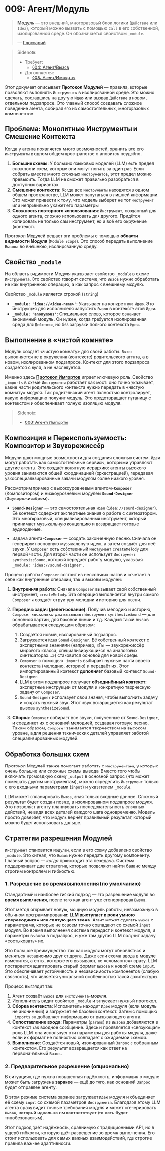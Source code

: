 # 009: Агент/Модуль

> **Модуль** — это внешний, многоразовый блок логики (`Действие` или `Idea`), который можно вызвать с помощью `Call` в его собственной, изолированной среде. Он обозначается свойством `_module`.
>
> — [Глоссарий](./000_glossary.md)

> Sidenote:
>
> - Требует:
>   - [004: Агент/Вызов](./004_agent_call.md)
> - Дополняется:
>   - [008: Агент/Импорты](./008_agent_imports.md)

Этот документ описывает **Протокол Модулей** — правила, которые позволяют выполнять `Инструменты` в изолированной среде. Это можно сделать, сославшись на другую `Идею` или вызвав `Действие` в новом, отдельном подзапросе. Это главный способ создавать сложное поведение агента, собирая его из самостоятельных, многоразовых компонентов.

## Проблема: Монолитные Инструменты и Смешение Контекста

Когда у агента появляется много возможностей, хранить все его `Инструменты` в одном общем пространстве становится неудобно.

1.  **Большие схемы**: У больших языковых моделей (LLM) есть предел сложности схем, которые они могут понять за один раз. Если собрать вместе много сложных `Инструментов`, этот предел можно превысить. Тогда LLM не сможет правильно разобраться в доступных вариантах.
2.  **Смешение контекста**: Когда все `Инструменты` находятся в одном общем пространстве, LLM может запутаться в лишней информации. Это может привести к тому, что модель выберет не тот `Инструмент` или неправильно укажет его параметры.
3.  **Сложность повторного использования**: `Инструмент`, созданный для одного агента, сложно использовать для другого. Придётся копировать не только сам инструмент, но и всё его окружение (контекст).

Протокол Модулей решает эти проблемы с помощью **области видимости Модуля** (`Module Scope`). Это способ передать выполнение `Вызова` во внешнюю, изолированную среду.

## Свойство `_module`

На область видимости Модуля указывает свойство `_module` в схеме `Инструмента`. Это свойство говорит системе, что `Вызов` нужно обработать не как внутреннюю операцию, а как запрос к внешнему модулю.

Свойство `_module` является строкой (`string`).

- **`_module: 'idea://<idea-name>'`**: Указывает на конкретную `Идею`. Это инструкция для исполнителя запустить `Вызов` в контексте этой `Идеи`.
- **`_module: 'anonymous'`**: Специальное слово, которое означает анонимный модуль. Он нужен, когда требуется изолированная среда для `Действия`, но без загрузки полного контекста `Идеи`.

## Выполнение в «чистой комнате»

Модуль создаёт «чистую комнату» для своей работы. `Вызов` выполняется не в окружении (контексте) родительского агента, а в новом, изолированном подзапросе. Контекст для этого подзапроса создаётся с нуля, а не наследуется.

Именно здесь **[Протокол Импортов](./008_agent_imports.md)** играет ключевую роль. Свойство `_imports` в схеме `Инструмента` работает как мост: оно точно указывает, какие части родительского контекста нужно передать в «чистую комнату» модуля. Так родительский агент полностью контролирует, какую информацию получит модуль. Это предотвращает путаницу с контекстом и обеспечивает полную изоляцию модуля.

> Sidenote:
>
> - [008: Агент/Импорты](./008_agent_imports.md)

## Композиция и Переиспользуемость: Композитор и Звукорежиссёр

Модули дают мощные возможности для создания сложных систем. `Идеи` могут работать как самостоятельные сервисы, которыми управляют другие агенты. Это создаёт понятную иерархию: агенты высокого уровня занимаются общей координацией (оркестрацией), передавая узкоспециализированные задачи модулям более низкого уровня.

Рассмотрим пример с высокоуровневым агентом-**`Composer`** (Композитором) и низкоуровневым модулем **`Sound-Designer`** (Звукорежиссёром).

- **`Sound-Designer`** — это самостоятельная `Идея` (`idea://sound-designer`). Её контекст содержит экспертные знания о работе с синтезатором. Это многоразовый, специализированный инструмент, который принимает музыкальную концепцию и возвращает готовые аудиоданные.

- Задача агента-**`Composer`** — создать законченную песню. Сначала он генерирует основную музыкальную идею, а затем создаёт для неё звуки. У `Composer` есть собственный `Инструмент` `createMelody` для первой части. Для второй части он использует `Инструмент` `synthesizeSound`, который передаёт работу модулю, указывая `_module: 'idea://sound-designer'`.

Процесс работы `Composer` состоит из нескольких шагов и сочетает в себе как внутренние операции, так и вызовы модулей:

1.  **Внутренняя работа**: Сначала `Composer` вызывает свой собственный инструмент, `createMelody`. Эта операция выполняется внутри самого `Composer` и создаёт структуру мелодии и историю для песни.

2.  **Передача задач (делегирование)**: Получив мелодию и историю, `Composer` несколько раз вызывает `Инструмент` `synthesizeSound` — для основной партии, для басовой линии и т.д. Каждый такой вызов обрабатывается следующим образом:
    1.  Создаётся новый, изолированный подзапрос.
    2.  Загружается `Идея` `Sound-Designer`. Её собственный контекст с экспертными знаниями (например, «Ты — звукорежиссёр мирового класса, специализирующийся на аналоговых синтезаторах...») становится основой для новой среды.
    3.  `Composer` с помощью `_imports` выбирает нужные части своего контекста (мелодию, историю) и передаёт их. Этот импортированный контекст **дополняет** базовый контекст `Sound-Designer`.
    4.  LLM в этом подзапросе получает **объединённый контекст**: экспертные инструкции от модуля и конкретную творческую задачу от `Composer`.
    5.  `Sound-Designer` использует свои знания, чтобы выполнить задачу и создать нужный звук. Этот звук возвращается как результат вызова `synthesizeSound`.

3.  **Сборка**: `Composer` собирает все звуки, полученные от `Sound-Designer`, и соединяет их с основной мелодией, создавая готовую песню. Таким образом, `Composer` занимается творчеством на высоком уровне, а для решения технических деталей управляет работой специализированных модулей.

## Обработка больших схем

Протокол Модулей также помогает работать с `Инструментами`, у которых очень большие или сложные схемы вывода. Вместо того чтобы включать громоздкую схему `_output` в основной запрос (что может помешать другим инструментам), можно определить `Инструмент` только с его входными параметрами (`input`) и указателем `_module`.

LLM может спланировать `Вызов`, зная только входные данные. Сложный результат будет создан позже, в изолированном подзапросе модуля. Это позволяет агенту планировать последовательность сложных действий, не видя всех деталей каждого шага одновременно. Модель просто доверяет, что модуль вернёт правильный результат, который можно будет использовать дальше.

## Стратегии разрешения Модулей

`Инструмент` становится `Модулем`, если в его схему добавлено свойство `_module`. Это сигнал, что `Вызов` нужно передать другому компоненту. Главный вопрос — *когда* происходит эта передача. Система поддерживает две стратегии, которые позволяют найти баланс между строгим контролем и гибкостью.

### 1. Разрешение во время выполнения (по умолчанию)

Стандартный и наиболее гибкий подход — это разрешение модуля во **время выполнения**, после того как агент уже сгенерировал `Вызов`.

Этот метод открывает новую, мощную модель работы, невозможную в обычном программировании: **LLM выступает в роли умного «переводчика» или связующего звена.** Агент может сделать `Вызов` с параметрами, которые не совсем точно совпадают со схемой `input` модуля. Во время выполнения система передаст и контекст модуля, и параметры вызова в подзапрос, и уже там другая LLM получит задачу «состыковать» их.

Это большое преимущество, так как модули могут обновляться и меняться независимо друг от друга. Даже если схема ввода в модуле изменится, агенты, которые его вызывают, не «сломаются» сразу. LLM постарается адаптировать старый формат `Вызова` к новой схеме `input`. Это обеспечивает устойчивость и независимость компонентов (слабую связность), что является уникальной особенностью такой архитектуры.

Процесс выглядит так:

1.  Агент создаёт `Вызов` для `Инструмента`-модуля.
2.  Исполнитель видит свойство `_module` и запускает нужный протокол.
3.  **Сборка контекста**: Исполнитель находит `Идею` модуля (если модуль не анонимный) и загружает её базовый контекст. Затем с помощью `_imports` он добавляет информацию от вызывающего агента.
4.  **Сопоставление входа**: Параметры (`params`) из `Вызова` добавляются в контекст как входное сообщение. Здесь и проявляется «связующая» роль LLM: она использует эти параметры для работы модуля, даже если их формат не полностью совпадает с ожидаемой схемой.
5.  **Выполнение**: Создаётся новый, изолированный `Запрос` с собранным контекстом. Его результат возвращается как ответ на первоначальный `Вызов`.

### 2. Предварительное разрешение (опционально)

В ситуациях, где нужна повышенная надёжность, информация о модуле может быть загружена **заранее** — ещё до того, как основной `Запрос` будет отправлен агенту.

В этом режиме система заранее загружает `Идею` модуля и объединяет её схему `input` со схемой параметров `Инструмента`. Благодаря этому LLM агента сразу видит точные требования модуля и может сгенерировать `Вызов`, который идеально им соответствует (то есть будет типобезопасным).

Этот подход даёт надёжность, сравнимую с традиционными API, но в ущерб гибкости, которую даёт разрешение во время выполнения. Его стоит использовать для самых важных взаимодействий, где строгие правила важнее адаптивности.